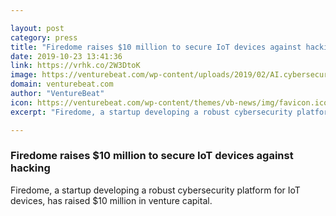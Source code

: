 ```yaml
---

layout: post
category: press
title: "Firedome raises $10 million to secure IoT devices against hacking"
date: 2019-10-23 13:41:36
link: https://vrhk.co/2W3DtoK
image: https://venturebeat.com/wp-content/uploads/2019/02/AI.cybersecurity.GettyImages-543194863-e1565037767515.jpg?w=1200&strip=all
domain: venturebeat.com
author: "VentureBeat"
icon: https://venturebeat.com/wp-content/themes/vb-news/img/favicon.ico
excerpt: "Firedome, a startup developing a robust cybersecurity platform for IoT devices, has raised $10 million in venture capital."

---
```


### Firedome raises $10 million to secure IoT devices against hacking

Firedome, a startup developing a robust cybersecurity platform for IoT devices, has raised $10 million in venture capital.